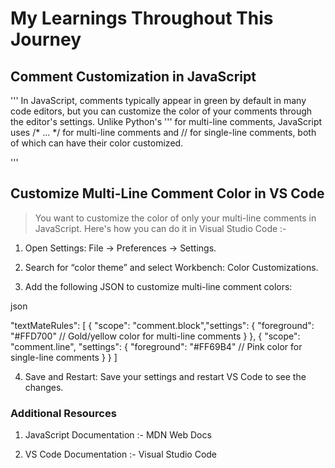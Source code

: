 # My Learnings Throughout This Journey

## Comment Customization in JavaScript

'''
In JavaScript, comments typically appear in green by default in many code editors, but you can customize the color of your comments through the editor's settings. Unlike Python's ''' for multi-line comments, JavaScript uses /* ... */ for multi-line comments and // for single-line comments, both of which can have their color customized.

'''

## Customize Multi-Line Comment Color in VS Code

> You want to customize the color of only your multi-line comments in JavaScript. Here's how you can do it in Visual Studio Code :- 

1) Open Settings: File -> Preferences -> Settings.

2) Search for “color theme” and select Workbench: Color Customizations.

3) Add the following JSON to customize multi-line comment colors:

json

"textMateRules": [ 
      { "scope": "comment.block","settings":   { "foreground": "#FFD700" // Gold/yellow color for multi-line comments 
      } 
      }, 
      { "scope": "comment.line", "settings": { "foreground": "#FF69B4" // Pink color for single-line comments 
        } 
      } 
    ]


4) Save and Restart: Save your settings and restart VS Code to see the changes.

### Additional Resources
1) JavaScript Documentation :-  MDN Web Docs

2) VS Code Documentation :-  Visual Studio Code